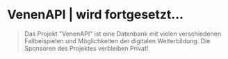 # VenenAPI | wird fortgesetzt...

> Das Projekt "VenenAPI" ist eine Datenbank mit vielen verschiedenen Fallbeispielen und Möglichkeiten der digitalen Weiterbildung. Die Sponsoren des Projektes verbleiben Privat!
